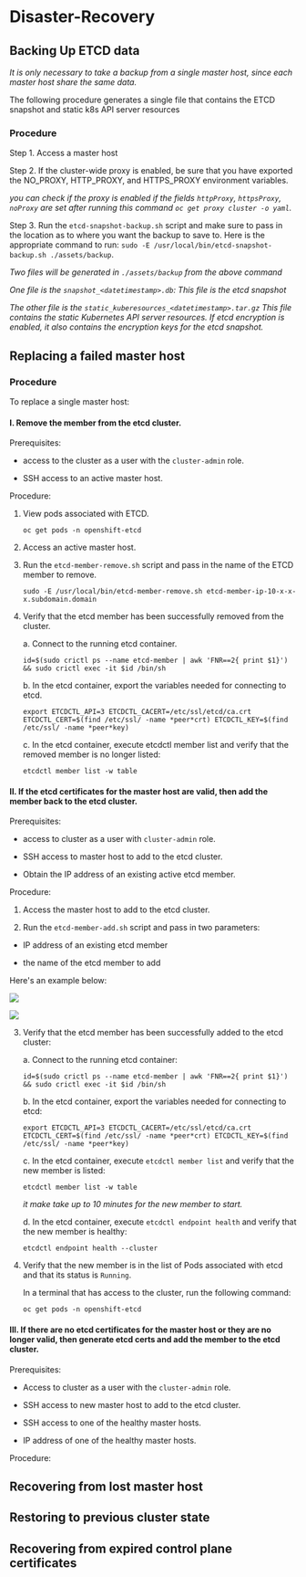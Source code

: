 # Disaster-Recovery

## Backing Up ETCD data

*It is only necessary to take a backup from a single master host, since each master host share the same data.*

The following procedure generates a single file that contains the ETCD snapshot and static k8s API server resources

### Procedure

Step 1. Access a master host

Step 2. If the cluster-wide proxy is enabled, be sure that you have exported the NO_PROXY, HTTP_PROXY, and HTTPS_PROXY environment variables.

*you can check if the proxy is enabled if the fields ```httpProxy```, ```httpsProxy```, ```noProxy``` are set after running this command ```oc get proxy cluster -o yaml```.*

Step 3. Run the ```etcd-snapshot-backup.sh``` script and make sure to pass in the location as to where you want the backup to save to. Here is the appropriate command to run: ```sudo -E /usr/local/bin/etcd-snapshot-backup.sh ./assets/backup```.

*Two files will be generated in ```./assets/backup```  from the above command*

*One file is the ```snapshot_<datetimestamp>.db```: This file is the etcd snapshot*

*The other file is the ```static_kuberesources_<datetimestamp>.tar.gz``` This file contains the static Kubernetes API server resources. If etcd encryption is enabled, it also contains the encryption keys for the etcd snapshot.*


## Replacing a failed master host

### Procedure

To replace a single master host:

#### I. Remove the member from the etcd cluster.

Prerequisites:

- access to the cluster as a user with the ```cluster-admin``` role.

- SSH access to an active master host.

Procedure:

1. View pods associated with ETCD.

    ```oc get pods -n openshift-etcd```

2. Access an active master host.

3. Run the ```etcd-member-remove.sh``` script and pass in the name of the ETCD member to remove.

   ```sudo -E /usr/local/bin/etcd-member-remove.sh etcd-member-ip-10-x-x-x.subdomain.domain```

4. Verify that the etcd member has been successfully removed from the cluster.

   a. Connect to the running etcd container.

      ```id=$(sudo crictl ps --name etcd-member | awk 'FNR==2{ print $1}') && sudo crictl exec -it $id /bin/sh```

   b. In the etcd container, export the variables needed for connecting to etcd.

      ```export ETCDCTL_API=3 ETCDCTL_CACERT=/etc/ssl/etcd/ca.crt ETCDCTL_CERT=$(find /etc/ssl/ -name *peer*crt) ETCDCTL_KEY=$(find /etc/ssl/ -name *peer*key)```

   c. In the etcd container, execute etcdctl member list and verify that the removed member is no longer listed:

      ```etcdctl member list -w table```

#### II. If the etcd certificates for the master host are valid, then add the member back to the etcd cluster.

Prerequisites:

- access to cluster as a user with ```cluster-admin``` role.

- SSH access to master host to add to the etcd cluster.

- Obtain the IP address of an existing active etcd member.

Procedure:

1. Access the master host to add to the etcd cluster.

2. Run the ```etcd-member-add.sh``` script and pass in two parameters:

- IP address of an existing etcd member

- the name of the etcd member to add 

Here's an example below:

![](/images/etcd-member-add.png)

![](/images/etcd-member-add-notes.png)

3. Verify that the etcd member has been successfully added to the etcd cluster:

    a. Connect to the running etcd container:
    
    ```id=$(sudo crictl ps --name etcd-member | awk 'FNR==2{ print $1}') && sudo crictl exec -it $id /bin/sh```
    
    b. In the etcd container, export the variables needed for connecting to etcd:
    
    ```export ETCDCTL_API=3 ETCDCTL_CACERT=/etc/ssl/etcd/ca.crt ETCDCTL_CERT=$(find /etc/ssl/ -name *peer*crt) ETCDCTL_KEY=$(find /etc/ssl/ -name *peer*key)```
    
    c. In the etcd container, execute ```etcdctl member list``` and verify that the new member is listed:
    
    ```etcdctl member list -w table```
    
    *it make take up to 10 minutes for the new member to start.*
    
    d. In the etcd container, execute ```etcdctl endpoint health``` and verify that the new member is healthy:
    
    ```etcdctl endpoint health --cluster```
    
4. Verify that the new member is in the list of Pods associated with etcd and that its status is ```Running```.

    In a terminal that has access to the cluster, run the following command:
    
    ```oc get pods -n openshift-etcd```


#### III. If there are no etcd certificates for the master host or they are no longer valid, then generate etcd certs and add the member to the etcd cluster.

Prerequisites:

- Access to cluster as a user with the ```cluster-admin``` role.

- SSH access to new master host to add to the etcd cluster.

- SSH access to one of the healthy master hosts.

- IP address of one of the healthy master hosts.

Procedure:




## Recovering from lost master host

## Restoring to previous cluster state

## Recovering from expired control plane certificates
